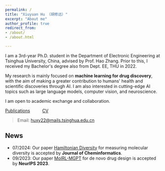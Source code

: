 ```yaml
---
permalink: /
title: "Xiuyuan Hu （胡修远）"
excerpt: "About me"
author_profile: true
redirect_from: 
- /about/
- /about.html

---
```


I am a 3rd-year Ph.D. student in the Department of Electronic Engineering at Tsinghua University, China, advised by Prof. Hao Zhang. Prior to this, I received my Bachelor's degree also from Dept. EE, THU in 2022.

My research is mainly focused on **machine learning for drug discovery**, with the aim of making a greater contribution to humans' health and scientific discoveries through AI. I am also interested in cutting-edge AI topics such as large language models, computer vision, and neuroscience.

I am open to academic exchange and collaboration.

[Publications](https://hxyfighter.github.io/publications/) &emsp; &emsp; [CV](https://hxyfighter.github.io/cv/)

> Email: huxy22@mails.tsinghua.edu.cn

## News
* 07/2024: Our paper [Hamiltonian Diversity](https://jcheminf.biomedcentral.com/articles/10.1186/s13321-024-00883-4) for measuring molecular diversity is accepted by **Journal of Cheminformatics**.
* 09/2023: Our paper [MolRL-MGPT](https://arxiv.org/abs/2401.06155) for de novo drug design is accepted by **NeurIPS 2023**.
